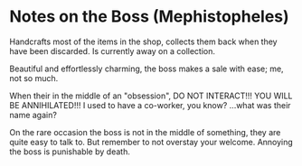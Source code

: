 Notes on the Boss (Mephistopheles)
========================

Handcrafts most of the items in the shop, collects them back when they have been discarded. Is currently away on a collection.

Beautiful and effortlessly charming, the boss makes a sale with ease; me, not so much.

When their in the middle of an "obsession", DO NOT INTERACT!!! YOU WILL BE ANNIHILATED!!! I used to have a co-worker, you know? ...what was their name again?

On the rare occasion the boss is not in the middle of something, they are quite easy to talk to. But remember to not overstay your welcome. Annoying the boss is punishable by death.

